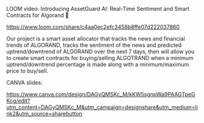 LOOM video:  Introducing AssetGuard AI: Real-Time Sentiment and Smart Contracts for Algorand 🚀

https://www.loom.com/share/c4aa0ec2efc3458b8ffe07d222037860

Our project is a smart asset allocator that tracks the news and financial trends of ALGORAND, tracks the sentiment of the news and predicted uptrend/downtrend of ALGORAND over the next 7 days, then will allow you to 
create smart contracts for buying/selling ALGOTRAND when a minimum uptrend/downtrend percentage is made along with a minimum/maximum price to buy/sell.

CANVA slides:

https://www.canva.com/design/DAGyQMSKc_M/kKW5sgnpWa9PAAGTpeGKcg/edit?utm_content=DAGyQMSKc_M&utm_campaign=designshare&utm_medium=link2&utm_source=sharebutton
